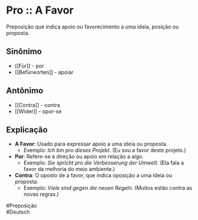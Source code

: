 # Pro :: A Favor
<!--SR:!2024-11-06,4,270-->
Preposição que indica apoio ou favorecimento a uma ideia, posição ou proposta.

## Sinônimo
- [[Für]] - por  
- [[Befürworten]] - apoiar  

## Antônimo
- [[Contra]] - contra  
- [[Wider]] - opor-se  

## Explicação
- **A Favor**: Usado para expressar apoio a uma ideia ou proposta.
  - Exemplo: *Ich bin pro dieses Projekt.* (Eu sou a favor deste projeto.)
- **Por**: Refere-se à direção ou apoio em relação a algo.
  - Exemplo: *Sie spricht pro die Verbesserung der Umwelt.* (Ela fala a favor da melhoria do meio ambiente.)
- **Contra**: O oposto de a favor, que indica oposição a uma ideia ou proposta.
  - Exemplo: *Viele sind gegen die neuen Regeln.* (Muitos estão contra as novas regras.)

#Preposição  
#Deutsch
